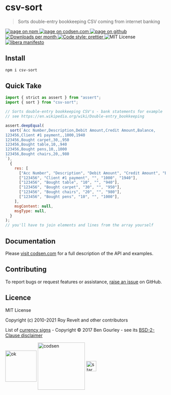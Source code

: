 # csv-sort

> Sorts double-entry bookkeeping CSV coming from internet banking

<div class="package-badges">
  <a href="https://www.npmjs.com/package/csv-sort" rel="nofollow noreferrer noopener">
    <img src="https://img.shields.io/badge/-npm-blue?style=flat-square" alt="page on npm">
  </a>
  <a href="https://codsen.com/os/csv-sort" rel="nofollow noreferrer noopener">
    <img src="https://img.shields.io/badge/-codsen-blue?style=flat-square" alt="page on codsen.com">
  </a>
  <a href="https://github.com/codsen/codsen/tree/main/packages/csv-sort" rel="nofollow noreferrer noopener">
    <img src="https://img.shields.io/badge/-github-blue?style=flat-square" alt="page on github">
  </a>
  <a href="https://npmcharts.com/compare/csv-sort?interval=30" rel="nofollow noreferrer noopener" target="_blank">
    <img src="https://img.shields.io/npm/dm/csv-sort.svg?style=flat-square" alt="Downloads per month">
  </a>
  <a href="https://prettier.io" rel="nofollow noreferrer noopener" target="_blank">
    <img src="https://img.shields.io/badge/code_style-prettier-brightgreen.svg?style=flat-square" alt="Code style: prettier">
  </a>
  <img src="https://img.shields.io/badge/licence-MIT-brightgreen.svg?style=flat-square" alt="MIT License">
  <a href="https://liberamanifesto.com" rel="nofollow noreferrer noopener" target="_blank">
    <img src="https://img.shields.io/badge/libera-manifesto-lightgrey.svg?style=flat-square" alt="libera manifesto">
  </a>
</div>

## Install

```bash
npm i csv-sort
```

## Quick Take

```js
import { strict as assert } from "assert";
import { sort } from "csv-sort";

// Sorts double-entry bookkeeping CSV's - bank statements for example
// see https://en.wikipedia.org/wiki/Double-entry_bookkeeping

assert.deepEqual(
  sort(`Acc Number,Description,Debit Amount,Credit Amount,Balance,
123456,Client #1 payment,,1000,1940
123456,Bought carpet,30,,950
123456,Bought table,10,,940
123456,Bought pens,10,,1000
123456,Bought chairs,20,,980
`),
  {
    res: [
      ["Acc Number", "Description", "Debit Amount", "Credit Amount", "Balance"],
      ["123456", "Client #1 payment", "", "1000", "1940"],
      ["123456", "Bought table", "10", "", "940"],
      ["123456", "Bought carpet", "30", "", "950"],
      ["123456", "Bought chairs", "20", "", "980"],
      ["123456", "Bought pens", "10", "", "1000"],
    ],
    msgContent: null,
    msgType: null,
  }
);
// you'll have to join elements and lines from the array yourself
```

## Documentation

Please [visit codsen.com](https://codsen.com/os/csv-sort/) for a full description of the API and examples.

## Contributing

To report bugs or request features or assistance, [raise an issue](https://github.com/codsen/codsen/issues/new/choose) on GitHub.

## Licence

MIT License

Copyright (c) 2010-2021 Roy Revelt and other contributors

List of [currency signs](https://github.com/bengourley/currency-symbol-map) - Copyright © 2017 Ben Gourley - see its [BSD-2-Clause disclaimer](https://opensource.org/licenses/BSD-2-Clause)

<img src="https://codsen.com/images/png-codsen-ok.png" width="98" alt="ok" align="center"> <img src="https://codsen.com/images/png-codsen-1.png" width="148" alt="codsen" align="center"> <img src="https://codsen.com/images/png-codsen-star-small.png" width="32" alt="star" align="center">
